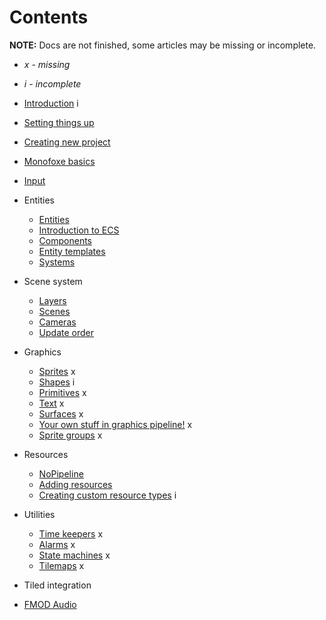 # Contents

**NOTE:** Docs are not finished, some articles may be missing or incomplete.

- *x - missing*

- *i - incomplete*

  

- [Introduction](Introduction.md) i

- [Setting things up](SettingThingsUp.md)

- [Creating new project](CreatingNewProject.md)

- [Monofoxe basics](MonofoxeBasics.md)

- [Input](Input.md)

- Entities
  - [Entities](Entities/Entities.md)
  - [Introduction to ECS](Entities/IntroductionToECS.md)
  - [Components](Entities/Components.md)
  - [Entity templates](Entities/EntityTemplates.md)
  - [Systems](Entities/Systems.md)

- Scene system
  - [Layers](SceneSystem/Layers.md)
  - [Scenes](SceneSystem/Scenes.md)
  - [Cameras](SceneSystem/Cameras.md)
  - [Update order](SceneSystem/UpdateOrder.md)

- Graphics
  - [Sprites](Graphics/Sprites.md) x
  - [Shapes](Graphics/Shapes.md) i
  - [Primitives](Graphics/Primitives.md) x
  - [Text](Graphics/Text.md) x
  - [Surfaces](Graphics/Surfaces.md) x
  - [Your own stuff in graphics pipeline!](Graphics/YourOwnStuffInGraphicsPipeline.md) x
  - [Sprite groups](Graphics/SpriteGroups.md) x
  
- Resources
  - [NoPipeline](Resources/NoPipeline.md)
  - [Adding resources](Resources/AddingResources)
  - [Creating custom resource types](Resources/CreatingCustomResourceTypes.md) i

- Utilities
    - [Time keepers]() x
    - [Alarms]() x
    - [State machines]() x
    - [Tilemaps]() x
    
- Tiled integration

- [FMOD Audio](FMODAudio.md)
